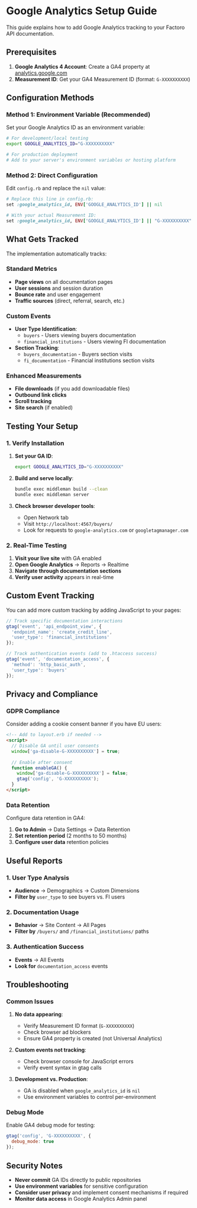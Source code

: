 # Google Analytics Setup Guide

This guide explains how to add Google Analytics tracking to your Factoro API documentation.

## Prerequisites

1. **Google Analytics 4 Account**: Create a GA4 property at [analytics.google.com](https://analytics.google.com)
2. **Measurement ID**: Get your GA4 Measurement ID (format: `G-XXXXXXXXXX`)

## Configuration Methods

### Method 1: Environment Variable (Recommended)

Set your Google Analytics ID as an environment variable:

```bash
# For development/local testing
export GOOGLE_ANALYTICS_ID="G-XXXXXXXXXX"

# For production deployment
# Add to your server's environment variables or hosting platform
```

### Method 2: Direct Configuration

Edit `config.rb` and replace the `nil` value:

```ruby
# Replace this line in config.rb:
set :google_analytics_id, ENV['GOOGLE_ANALYTICS_ID'] || nil

# With your actual Measurement ID:
set :google_analytics_id, ENV['GOOGLE_ANALYTICS_ID'] || "G-XXXXXXXXXX"
```

## What Gets Tracked

The implementation automatically tracks:

### Standard Metrics
- **Page views** on all documentation pages
- **User sessions** and session duration
- **Bounce rate** and user engagement
- **Traffic sources** (direct, referral, search, etc.)

### Custom Events
- **User Type Identification**:
  - `buyers` - Users viewing buyers documentation
  - `financial_institutions` - Users viewing FI documentation
- **Section Tracking**:
  - `buyers_documentation` - Buyers section visits
  - `fi_documentation` - Financial institutions section visits

### Enhanced Measurements
- **File downloads** (if you add downloadable files)
- **Outbound link clicks**
- **Scroll tracking**
- **Site search** (if enabled)

## Testing Your Setup

### 1. Verify Installation

1. **Set your GA ID**:
   ```bash
   export GOOGLE_ANALYTICS_ID="G-XXXXXXXXXX"
   ```

2. **Build and serve locally**:
   ```bash
   bundle exec middleman build --clean
   bundle exec middleman server
   ```

3. **Check browser developer tools**:
   - Open Network tab
   - Visit `http://localhost:4567/buyers/`
   - Look for requests to `google-analytics.com` or `googletagmanager.com`

### 2. Real-Time Testing

1. **Visit your live site** with GA enabled
2. **Open Google Analytics** → Reports → Realtime
3. **Navigate through documentation sections**
4. **Verify user activity** appears in real-time

## Custom Event Tracking

You can add more custom tracking by adding JavaScript to your pages:

```javascript
// Track specific documentation interactions
gtag('event', 'api_endpoint_view', {
  'endpoint_name': 'create_credit_line',
  'user_type': 'financial_institutions'
});

// Track authentication events (add to .htaccess success)
gtag('event', 'documentation_access', {
  'method': 'http_basic_auth',
  'user_type': 'buyers'
});
```

## Privacy and Compliance

### GDPR Compliance
Consider adding a cookie consent banner if you have EU users:

```html
<!-- Add to layout.erb if needed -->
<script>
  // Disable GA until user consents
  window['ga-disable-G-XXXXXXXXXX'] = true;
  
  // Enable after consent
  function enableGA() {
    window['ga-disable-G-XXXXXXXXXX'] = false;
    gtag('config', 'G-XXXXXXXXXX');
  }
</script>
```

### Data Retention
Configure data retention in GA4:
1. **Go to Admin** → Data Settings → Data Retention
2. **Set retention period** (2 months to 50 months)
3. **Configure user data** retention policies

## Useful Reports

### 1. User Type Analysis
- **Audience** → Demographics → Custom Dimensions
- **Filter by** `user_type` to see buyers vs. FI users

### 2. Documentation Usage
- **Behavior** → Site Content → All Pages
- **Filter by** `/buyers/` and `/financial_institutions/` paths

### 3. Authentication Success
- **Events** → All Events
- **Look for** `documentation_access` events

## Troubleshooting

### Common Issues

1. **No data appearing**:
   - Verify Measurement ID format (`G-XXXXXXXXXX`)
   - Check browser ad blockers
   - Ensure GA4 property is created (not Universal Analytics)

2. **Custom events not tracking**:
   - Check browser console for JavaScript errors
   - Verify event syntax in gtag calls

3. **Development vs. Production**:
   - GA is disabled when `google_analytics_id` is `nil`
   - Use environment variables to control per-environment

### Debug Mode

Enable GA4 debug mode for testing:

```javascript
gtag('config', 'G-XXXXXXXXXX', {
  debug_mode: true
});
```

## Security Notes

- **Never commit** GA IDs directly to public repositories
- **Use environment variables** for sensitive configuration
- **Consider user privacy** and implement consent mechanisms if required
- **Monitor data access** in Google Analytics Admin panel
